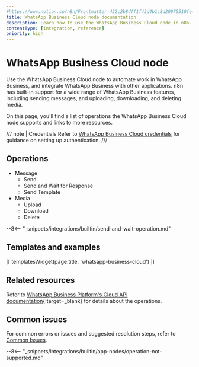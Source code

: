 ```yaml
---
#https://www.notion.so/n8n/Frontmatter-432c2b8dff1f43d4b1c8d20075510fe4
title: WhatsApp Business Cloud node documentation
description: Learn how to use the WhatsApp Business Cloud node in n8n. Follow technical documentation to integrate WhatsApp Business Cloud node into your workflows.
contentType: [integration, reference]
priority: high
---
```


# WhatsApp Business Cloud node

Use the WhatsApp Business Cloud node to automate work in WhatsApp Business, and integrate WhatsApp Business with other applications. n8n has built-in support for a wide range of WhatsApp Business features, including sending messages, and uploading, downloading, and deleting media. 

On this page, you'll find a list of operations the WhatsApp Business Cloud node supports and links to more resources.

/// note | Credentials
Refer to [WhatsApp Business Cloud credentials](/integrations/builtin/credentials/whatsapp.md) for guidance on setting up authentication. 
///

## Operations

* Message
	* Send
	* Send and Wait for Response
	* Send Template
* Media
	* Upload
	* Download
	* Delete

--8<-- "_snippets/integrations/builtin/send-and-wait-operation.md"

## Templates and examples

<!-- see https://www.notion.so/n8n/Pull-in-templates-for-the-integrations-pages-37c716837b804d30a33b47475f6e3780 -->
[[ templatesWidget(page.title, 'whatsapp-business-cloud') ]]

## Related resources

Refer to [WhatsApp Business Platform's Cloud API documentation](https://developers.facebook.com/docs/whatsapp/cloud-api){:target=_blank} for details about the operations.

## Common issues

For common errors or issues and suggested resolution steps, refer to [Common Issues](/integrations/builtin/app-nodes/n8n-nodes-base.whatsapp/common-issues.md).

--8<-- "_snippets/integrations/builtin/app-nodes/operation-not-supported.md"
